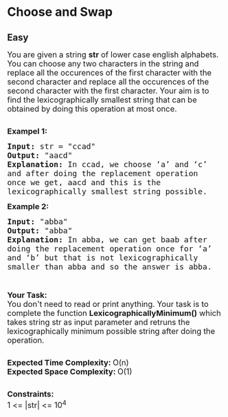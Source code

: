 # Choose and Swap
## Easy
<div class="problems_problem_content__Xm_eO"><p><span style="font-size:18px">You are given a string <strong>str</strong> of lower case english alphabets. You can choose any two characters in the string and replace all the occurences of the first character with the second character and replace all the occurences of the second character with the first character. Your aim is to find the lexicographically smallest string that can be obtained by doing this operation at most once.</span><br>
&nbsp;</p>

<p><span style="font-size:18px"><strong>Exampel 1:</strong></span></p>

<pre><span style="font-size:18px"><strong>Input: </strong>str = "ccad"
<strong>Output: </strong>"aacd"
<strong>Explanation: </strong>In ccad, we choose ‘a’ and ‘c’
and after doing the replacement operation 
once we get, aacd and this is the 
lexicographically smallest string possible.</span>
</pre>

<p><span style="font-size:18px"><strong>Example 2:</strong></span></p>

<pre><span style="font-size:18px"><strong>Input: </strong>"abba"
<strong>Output: </strong>"abba"
<strong>Explanation: </strong>In abba, we can get baab after 
doing the replacement operation once for ‘a’ 
and ‘b’ but that is not lexicographically 
smaller than abba and so the answer is abba.</span>
</pre>

<p>&nbsp;</p>

<p><span style="font-size:18px"><strong>Your Task:</strong><br>
You don't need to read or print anything. Your task is to complete the function&nbsp;<strong>LexicographicallyMinimum()</strong>&nbsp;which takes string str as input parameter and retruns the lexicographically minimum possible string after doing the operation.</span><br>
&nbsp;</p>

<p><span style="font-size:18px"><strong>Expected Time Complexity:&nbsp;</strong>O(n)<br>
<strong>Expected Space Complexity:&nbsp;</strong>O(1)</span><br>
&nbsp;</p>

<p><span style="font-size:18px"><strong>Constraints:</strong><br>
1 &lt;= |str| &lt;= 10<sup>4</sup></span></p>
</div>